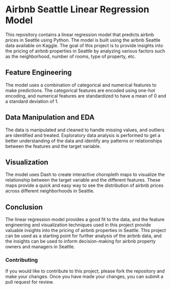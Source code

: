 # Airbnb Seattle Linear Regression Model
This repository contains a linear regression model that predicts airbnb prices in Seattle using Python. The model is built using the airbnb Seattle data available on Kaggle. The goal of this project is to provide insights into the pricing of airbnb properties in Seattle by analyzing various factors such as the neighborhood, number of rooms, type of property, etc.

## Feature Engineering
The model uses a combination of categorical and numerical features to make predictions. The categorical features are encoded using one-hot encoding, and numerical features are standardized to have a mean of 0 and a standard deviation of 1.

## Data Manipulation and EDA
The data is manipulated and cleaned to handle missing values, and outliers are identified and treated. Exploratory data analysis is performed to get a better understanding of the data and identify any patterns or relationships between the features and the target variable.

## Visualization
The model uses Dash to create interactive choropleth maps to visualize the relationship between the target variable and the different features. These maps provide a quick and easy way to see the distribution of airbnb prices across different neighborhoods in Seattle.

## Conclusion
The linear regression model provides a good fit to the data, and the feature engineering and visualization techniques used in this project provide valuable insights into the pricing of airbnb properties in Seattle. This project can be used as a starting point for further analysis of the airbnb data, and the insights can be used to inform decision-making for airbnb property owners and managers in Seattle.

### Contributing
If you would like to contribute to this project, please fork the repository and make your changes. Once you have made your changes, you can submit a pull request for review.
